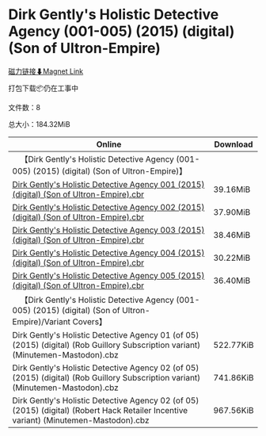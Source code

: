 # Dirk Gently's Holistic Detective Agency (001-005) (2015) (digital) (Son of Ultron-Empire)

[磁力链接⬇Magnet Link](magnet:?xt=urn:btih:6beba203648d264575e52598ef9f34fb3612a9cf&dn=Dirk%20Gently%27s%20Holistic%20Detective%20Agency%20%28001-005%29%20%282015%29%20%28digital%29%20%28Son%20of%20Ultron-Empire%29)

打包下载📦仍在工事中

文件数：8

总大小：184.32MiB

Online | Download
--- | ---
&emsp;【Dirk Gently's Holistic Detective Agency (001-005) (2015) (digital) (Son of Ultron-Empire)】 | 
[Dirk Gently's Holistic Detective Agency 001 (2015) (digital) (Son of Ultron-Empire).cbr](https://github.com/alicewish/markdown/blob/master/comic/Dirk-Gentlys-Holistic-Detective-Agency-001-2015-digital-Son-of-Ultron-Empire-cbr.md) | 39.16MiB
[Dirk Gently's Holistic Detective Agency 002 (2015) (digital) (Son of Ultron-Empire).cbr](https://github.com/alicewish/markdown/blob/master/comic/Dirk-Gentlys-Holistic-Detective-Agency-002-2015-digital-Son-of-Ultron-Empire-cbr.md) | 37.90MiB
[Dirk Gently's Holistic Detective Agency 003 (2015) (digital) (Son of Ultron-Empire).cbr](https://github.com/alicewish/markdown/blob/master/comic/Dirk-Gentlys-Holistic-Detective-Agency-003-2015-digital-Son-of-Ultron-Empire-cbr.md) | 38.46MiB
[Dirk Gently's Holistic Detective Agency 004 (2015) (digital) (Son of Ultron-Empire).cbr](https://github.com/alicewish/markdown/blob/master/comic/Dirk-Gentlys-Holistic-Detective-Agency-004-2015-digital-Son-of-Ultron-Empire-cbr.md) | 30.22MiB
[Dirk Gently's Holistic Detective Agency 005 (2015) (digital) (Son of Ultron-Empire).cbr](https://github.com/alicewish/markdown/blob/master/comic/Dirk-Gentlys-Holistic-Detective-Agency-005-2015-digital-Son-of-Ultron-Empire-cbr.md) | 36.40MiB
&emsp;【Dirk Gently's Holistic Detective Agency (001-005) (2015) (digital) (Son of Ultron-Empire)/Variant Covers】 | 
Dirk Gently's Holistic Detective Agency 01 (of 05) (2015) (digital) (Rob Guillory Subscription variant) (Minutemen-Mastodon).cbz | 522.77KiB
Dirk Gently's Holistic Detective Agency 02 (of 05) (2015) (digital) (Rob Guillory Subscription variant) (Minutemen-Mastodon).cbz | 741.86KiB
Dirk Gently's Holistic Detective Agency 02 (of 05) (2015) (digital) (Robert Hack Retailer Incentive variant) (Minutemen-Mastodon).cbz | 967.56KiB